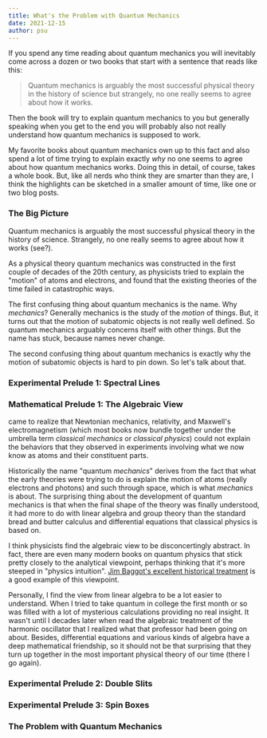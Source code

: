 ```yaml
---
title: What's the Problem with Quantum Mechanics
date: 2021-12-15
author: psu
---
```


If you spend any time reading about quantum mechanics you will inevitably come across a
dozen or two books that start with a sentence that reads like this:

> Quantum mechanics is arguably the most successful physical theory in the history of
science but strangely, no one really seems to agree about how it works.

Then the book will try to explain quantum mechanics to you but generally speaking when you
get to the end you will probably also not really understand how quantum mechanics is
supposed to work.

My favorite books about quantum mechanics own up to this fact and also spend a lot of time
trying to explain exactly *why* no one seems to agree about how quantum mechanics works.
Doing this in detail, of course, takes a whole book. But, like all nerds who think they
are smarter than they are, I think the highlights can be sketched in a smaller amount of
time, like one or two blog posts.

### The Big Picture

Quantum mechanics is arguably the most successful physical theory in the history of
science. Strangely, no one really seems to agree about how it works (see?).

As a physical theory quantum mechanics was constructed in the first couple of decades of
the 20th century, as physicists tried to explain the "motion" of atoms and electrons, and
found that the existing theories of the time failed in catastrophic ways. 

The first confusing thing about quantum mechanics is the name. Why *mechanics*? Generally
mechanics is the study of the *motion* of things. But, it turns out that the motion of
subatomic objects is not really well defined. So quantum mechanics arguably concerns itself
with other things. But the name has stuck, because names never change.

The second confusing thing about quantum mechanics is exactly why the motion of subatomic
objects is hard to pin down. So let's talk about that.

### Experimental Prelude 1: Spectral Lines

### Mathematical Prelude 1: The Algebraic View

came to realize that Newtonian mechanics, relativity, and
Maxwell's electromagnetism (which most books now bundle together under the umbrella term
*classical mechanics* or *classical physics*) could not explain the behaviors that they
observed in experiments involving what we now know as atoms and their constituent parts.

Historically the name "quantum *mechanics*" derives from the fact that what the early
theories were trying to do is explain the motion of atoms (really electrons and photons)
and such through space, which is what *mechanics* is about. The surprising thing about the
development of quantum mechanics is that when the final shape of the theory was finally
understood, it had more to do with linear algebra and group theory than the standard bread
and butter calculus and differential equations that classical physics is based on.

I think physicists find the algebraic view to be disconcertingly abstract. In fact, there
are even many modern books on quantum physics that stick pretty closely to the analytical
viewpoint, perhaps thinking that it's more steeped in "physics intuition". [Jim Baggot's
excellent historical
treatment](https://www.amazon.com/Quantum-Cookbook-Mathematical-Foundations-Mechanics/dp/0198827865/)
is a good example of this viewpoint.

Personally, I find the view from linear algebra to be a lot easier to understand. When I
tried to take quantum in college the first month or so was filled with a lot of mysterious
calculations providing no real insight. It wasn't until I decades later when read the
algebraic treatment of the harmonic oscillator that I realized what that professor had
been going on about. Besides, differential equations and various kinds of algebra have a
deep mathematical friendship, so it should not be that surprising that they turn up
together in the most important physical theory of our time (there I go again).

### Experimental Prelude 2: Double Slits

### Experimental Prelude 3: Spin Boxes

### The Problem with Quantum Mechanics

